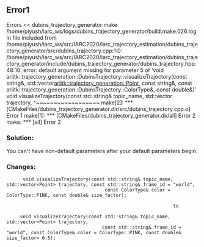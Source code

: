 ## Error1
Errors  << dubins_trajectory_generator:make /home/piyush/iarc_ws/logs/dubins_trajectory_generator/build.make.026.log
In file included from /home/piyush/iarc_ws/src/IARC2020/iarc_trajectory_estimation/dubins_trajectory_generator/src/dubins_trajectory.cpp:1:0:
/home/piyush/iarc_ws/src/IARC2020/iarc_trajectory_estimation/dubins_trajectory_generator/include/dubins_trajectory_generator/dubins_trajectory.hpp:48:10:
error: default argument missing for parameter 5 of ‘void ariitk::trajectory_generation::DubinsTrajectory::visualizeTrajectory(const string&, 
std::vector<ariitk::trajectory_generation::Point>, const string&, const ariitk::trajectory_generation::DubinsTrajectory::ColorType&, const double&)’
    void visualizeTrajectory(const std::string& topic_name, std::vector<Point> trajectory,
          ^~~~~~~~~~~~~~~~~~~
make[2]: *** [CMakeFiles/dubins_trajectory_generator.dir/src/dubins_trajectory.cpp.o] Error 1
make[1]: *** [CMakeFiles/dubins_trajectory_generator.dir/all] Error 2
make: *** [all] Error 2

### Solution: 
You can't have non-default parameters after your default parameters begin.
### Changes: 
          void visualizeTrajectory(const std::string& topic_name, std::vector<Point> trajectory, const std::string& frame_id = "world",
                                        const ColorType& color = ColorType::PINK, const double& size_factor);
                                                  
                                                                 to
                                                                                              
         void visualizeTrajectory(const std::string& topic_name, std::vector<Point> trajectory,
                                       const std::string& frame_id = "world", const ColorType& color = ColorType::PINK, const double& size_factor= 0.5);
